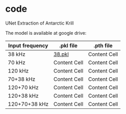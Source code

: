 # code
UNet Extraction of Antarctic Krill 

The model is available at google drive:

| Input frequency |   .pkl file   |   .pth file   |
| --------------- | ------------- | ------------- |
| 38 kHz          | [38.pkl](https://drive.google.com/file/d/1NuL_89BaajEex2lpCnmbffFqtXEJfXIX/view?usp=sharing)  | Content Cell  |
| 70 kHz          | Content Cell  | Content Cell  |
| 120 kHz         | Content Cell  | Content Cell  |
| 70+38 kHz       | Content Cell  | Content Cell  |
| 120+70 kHz      | Content Cell  | Content Cell  |
| 120+38 kHz      | Content Cell  | Content Cell  |
| 120+70+38 kHz   | Content Cell  | Content Cell  |
